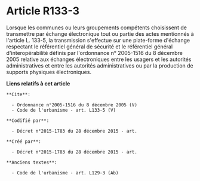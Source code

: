 # Article R133-3

Lorsque les communes ou leurs groupements compétents choisissent de transmettre par échange électronique tout ou partie des
actes mentionnés à l'article L. 133-5, la transmission s'effectue sur une plate-forme d'échange respectant le référentiel
général de sécurité et le référentiel général d'interopérabilité définis par l'ordonnance n° 2005-1516 du 8 décembre 2005
relative aux échanges électroniques entre les usagers et les autorités administratives et entre les autorités administratives
ou par la production de supports physiques électroniques.

**Liens relatifs à cet article**

	**Cite**:

	  - Ordonnance n°2005-1516 du 8 décembre 2005 (V)
	  - Code de l'urbanisme - art. L133-5 (V)

	**Codifié par**:

	  - Décret n°2015-1783 du 28 décembre 2015 - art.

	**Créé par**:

	  - Décret n°2015-1783 du 28 décembre 2015 - art.

	**Anciens textes**:

	  - Code de l'urbanisme - art. L129-3 (Ab)
